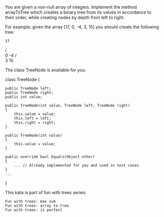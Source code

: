 You are given a non-null array of integers. Implement the method arrayToTree which creates a binary tree from its values in accordance to their order, while creating nodes by depth from left to right.

For example, given the array [17, 0, -4, 3, 15] you should create the following tree:

    17
   /  \
  0   -4
 / \
3   15

The class TreeNode is available for you:

class TreeNode {

    public TreeNode left;
    public TreeNode right;
    public int value;

    public TreeNode(int value, TreeNode left, TreeNode right)
    {
        this.value = value;
        this.left = left;
        this.right = right;
    }

    public TreeNode(int value) 
    {
        this.value = value;
    }

    public override bool Equals(Object other)
    {
        ... // Already implemented for you and used in test cases 
    }
    ...
}

This kata is part of fun with trees series:

    Fun with trees: max sum
    Fun with trees: array to tree
    Fun with trees: is perfect

